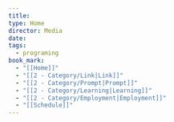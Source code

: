 ```yaml
---
title:
type: Home
director: Media
date:
tags:
  - programing
book_mark:
  - "[[Home]]"
  - "[[2 - Category/Link|Link]]"
  - "[[2 - Category/Prompt|Prompt]]"
  - "[[2 - Category/Learning|Learning]]"
  - "[[2 - Category/Employment|Employment]]"
  - "[[Schedule]]"
---
```







